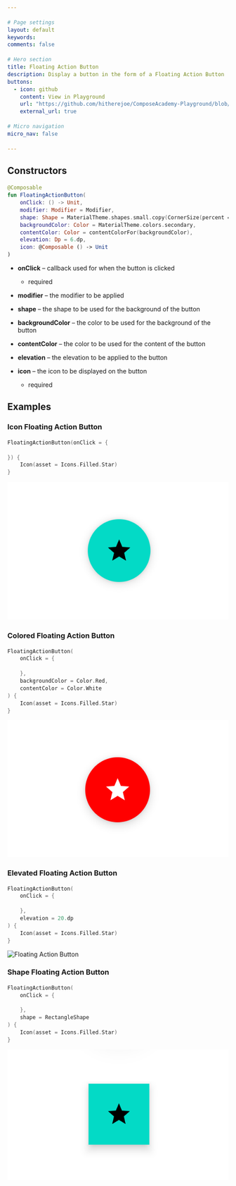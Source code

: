 ```yaml
---

# Page settings
layout: default
keywords:
comments: false

# Hero section
title: Floating Action Button
description: Display a button in the form of a Floating Action Button
buttons:
  - icon: github
    content: View in Playground
    url: "https://github.com/hitherejoe/ComposeAcademy-Playground/blob/master/app/src/main/java/co/joebirch/composeplayground/material/floatingActionButton.kt"
    external_url: true

# Micro navigation
micro_nav: false

---
```


## Constructors

```kotlin
@Composable
fun FloatingActionButton(
    onClick: () -> Unit,
    modifier: Modifier = Modifier,
    shape: Shape = MaterialTheme.shapes.small.copy(CornerSize(percent = 50)),
    backgroundColor: Color = MaterialTheme.colors.secondary,
    contentColor: Color = contentColorFor(backgroundColor),
    elevation: Dp = 6.dp,
    icon: @Composable () -> Unit
)
```

* **onClick** – callback used for when the button is clicked
  * required

* **modifier** – the modifier to be applied

* **shape** – the shape to be used for the background of the button

* **backgroundColor** – the color to be used for the background of the button

* **contentColor** – the color to be used for the content of the button

* **elevation** – the elevation to be applied to the button

* **icon** – the icon to be displayed on the button
  * required

## Examples

### Icon Floating Action Button
  
```kotlin
FloatingActionButton(onClick = {

}) {
    Icon(asset = Icons.Filled.Star)
}
```

![Floating Action Button](/academy/material/media/fab.png)

### Colored Floating Action Button
  
```kotlin
FloatingActionButton(
    onClick = {

    },
    backgroundColor = Color.Red,
    contentColor = Color.White
) {
    Icon(asset = Icons.Filled.Star)
}
```

![Floating Action Button](/academy/material/media/fab_colored.png)

### Elevated Floating Action Button

```kotlin
FloatingActionButton(
    onClick = {

    },
    elevation = 20.dp
) {
    Icon(asset = Icons.Filled.Star)
}
```

![Floating Action Button](/academy/material/media/fab_elevated.png)

### Shape Floating Action Button

```kotlin
FloatingActionButton(
    onClick = {

    },
    shape = RectangleShape
) {
    Icon(asset = Icons.Filled.Star)
}
```

![Floating Action Button](/academy/material/media/fab_shape.png)
